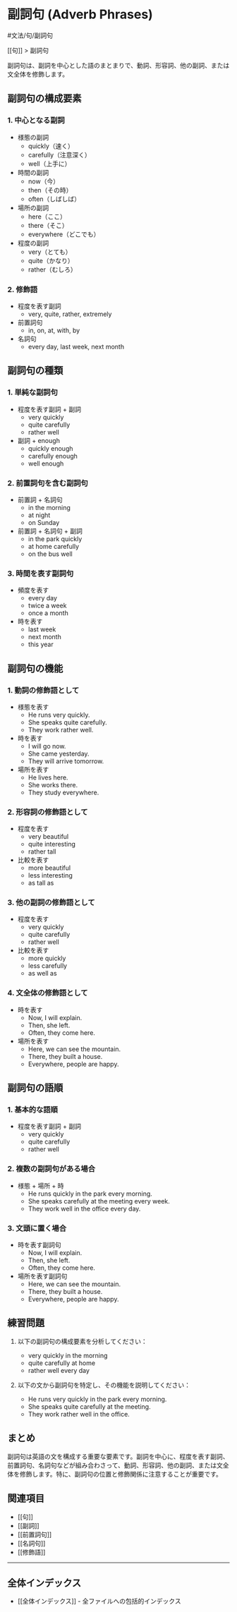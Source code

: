 ﻿# 副詞句 (Adverb Phrases)

#文法/句/副詞句

[[句]] > 副詞句

副詞句は、副詞を中心とした語のまとまりで、動詞、形容詞、他の副詞、または文全体を修飾します。

## 副詞句の構成要素

### 1. 中心となる副詞
- 様態の副詞
  - quickly（速く）
  - carefully（注意深く）
  - well（上手に）
- 時間の副詞
  - now（今）
  - then（その時）
  - often（しばしば）
- 場所の副詞
  - here（ここ）
  - there（そこ）
  - everywhere（どこでも）
- 程度の副詞
  - very（とても）
  - quite（かなり）
  - rather（むしろ）

### 2. 修飾語
- 程度を表す副詞
  - very, quite, rather, extremely
- 前置詞句
  - in, on, at, with, by
- 名詞句
  - every day, last week, next month

## 副詞句の種類

### 1. 単純な副詞句
- 程度を表す副詞 + 副詞
  - very quickly
  - quite carefully
  - rather well
- 副詞 + enough
  - quickly enough
  - carefully enough
  - well enough

### 2. 前置詞句を含む副詞句
- 前置詞 + 名詞句
  - in the morning
  - at night
  - on Sunday
- 前置詞 + 名詞句 + 副詞
  - in the park quickly
  - at home carefully
  - on the bus well

### 3. 時間を表す副詞句
- 頻度を表す
  - every day
  - twice a week
  - once a month
- 時を表す
  - last week
  - next month
  - this year

## 副詞句の機能

### 1. 動詞の修飾語として
- 様態を表す
  - He runs very quickly.
  - She speaks quite carefully.
  - They work rather well.
- 時を表す
  - I will go now.
  - She came yesterday.
  - They will arrive tomorrow.
- 場所を表す
  - He lives here.
  - She works there.
  - They study everywhere.

### 2. 形容詞の修飾語として
- 程度を表す
  - very beautiful
  - quite interesting
  - rather tall
- 比較を表す
  - more beautiful
  - less interesting
  - as tall as

### 3. 他の副詞の修飾語として
- 程度を表す
  - very quickly
  - quite carefully
  - rather well
- 比較を表す
  - more quickly
  - less carefully
  - as well as

### 4. 文全体の修飾語として
- 時を表す
  - Now, I will explain.
  - Then, she left.
  - Often, they come here.
- 場所を表す
  - Here, we can see the mountain.
  - There, they built a house.
  - Everywhere, people are happy.

## 副詞句の語順

### 1. 基本的な語順
- 程度を表す副詞 + 副詞
  - very quickly
  - quite carefully
  - rather well

### 2. 複数の副詞句がある場合
- 様態 + 場所 + 時
  - He runs quickly in the park every morning.
  - She speaks carefully at the meeting every week.
  - They work well in the office every day.

### 3. 文頭に置く場合
- 時を表す副詞句
  - Now, I will explain.
  - Then, she left.
  - Often, they come here.
- 場所を表す副詞句
  - Here, we can see the mountain.
  - There, they built a house.
  - Everywhere, people are happy.

## 練習問題
1. 以下の副詞句の構成要素を分析してください：
   - very quickly in the morning
   - quite carefully at home
   - rather well every day

2. 以下の文から副詞句を特定し、その機能を説明してください：
   - He runs very quickly in the park every morning.
   - She speaks quite carefully at the meeting.
   - They work rather well in the office.

## まとめ
副詞句は英語の文を構成する重要な要素です。副詞を中心に、程度を表す副詞、前置詞句、名詞句などが組み合わさって、動詞、形容詞、他の副詞、または文全体を修飾します。特に、副詞句の位置と修飾関係に注意することが重要です。

## 関連項目
- [[句]]
- [[副詞]]
- [[前置詞句]]
- [[名詞句]]
- [[修飾語]]

---

## 全体インデックス
- [[全体インデックス]] - 全ファイルへの包括的インデックス 